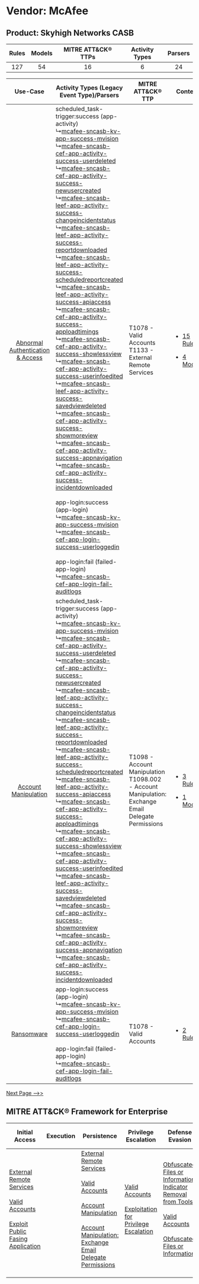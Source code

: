 Vendor: McAfee
==============
Product: Skyhigh Networks CASB
------------------------------
| Rules | Models | MITRE ATT&CK® TTPs | Activity Types | Parsers |
|:-----:|:------:|:------------------:|:--------------:|:-------:|
|  127  |   54   |         16         |       6        |   24    |

|    Use-Case    | Activity Types (Legacy Event Type)/Parsers    | MITRE ATT&CK® TTP    | Content    |
|:----:| ---- | ---- | ---- |
| [Abnormal Authentication & Access](../../../UseCases/uc_abnormal_authentication_&_access.md) |  scheduled_task-trigger:success (app-activity)<br> ↳[mcafee-sncasb-kv-app-success-mvision](Ps/pC_mcafeesncasbkvappsuccessmvision.md)<br> ↳[mcafee-sncasb-cef-app-activity-success-userdeleted](Ps/pC_mcafeesncasbcefappactivitysuccessuserdeleted.md)<br> ↳[mcafee-sncasb-cef-app-activity-success-newusercreated](Ps/pC_mcafeesncasbcefappactivitysuccessnewusercreated.md)<br> ↳[mcafee-sncasb-leef-app-activity-success-changeincidentstatus](Ps/pC_mcafeesncasbleefappactivitysuccesschangeincidentstatus.md)<br> ↳[mcafee-sncasb-leef-app-activity-success-reportdownloaded](Ps/pC_mcafeesncasbleefappactivitysuccessreportdownloaded.md)<br> ↳[mcafee-sncasb-leef-app-activity-success-scheduledreportcreated](Ps/pC_mcafeesncasbleefappactivitysuccessscheduledreportcreated.md)<br> ↳[mcafee-sncasb-leef-app-activity-success-apiaccess](Ps/pC_mcafeesncasbleefappactivitysuccessapiaccess.md)<br> ↳[mcafee-sncasb-cef-app-activity-success-apploadtimings](Ps/pC_mcafeesncasbcefappactivitysuccessapploadtimings.md)<br> ↳[mcafee-sncasb-cef-app-activity-success-showlessview](Ps/pC_mcafeesncasbcefappactivitysuccessshowlessview.md)<br> ↳[mcafee-sncasb-cef-app-activity-success-userinfoedited](Ps/pC_mcafeesncasbcefappactivitysuccessuserinfoedited.md)<br> ↳[mcafee-sncasb-leef-app-activity-success-savedviewdeleted](Ps/pC_mcafeesncasbleefappactivitysuccesssavedviewdeleted.md)<br> ↳[mcafee-sncasb-cef-app-activity-success-showmoreview](Ps/pC_mcafeesncasbcefappactivitysuccessshowmoreview.md)<br> ↳[mcafee-sncasb-cef-app-activity-success-appnavigation](Ps/pC_mcafeesncasbcefappactivitysuccessappnavigation.md)<br> ↳[mcafee-sncasb-cef-app-activity-success-incidentdownloaded](Ps/pC_mcafeesncasbcefappactivitysuccessincidentdownloaded.md)<br><br> app-login:success (app-login)<br> ↳[mcafee-sncasb-kv-app-success-mvision](Ps/pC_mcafeesncasbkvappsuccessmvision.md)<br> ↳[mcafee-sncasb-cef-app-login-success-userloggedin](Ps/pC_mcafeesncasbcefapploginsuccessuserloggedin.md)<br><br> app-login:fail (failed-app-login)<br> ↳[mcafee-sncasb-cef-app-login-fail-auditlogs](Ps/pC_mcafeesncasbcefapploginfailauditlogs.md)<br> | T1078 - Valid Accounts<br>T1133 - External Remote Services<br>    | [<ul><li>15 Rules</li></ul><ul><li>4 Models</li></ul>](RM/r_m_mcafee_skyhigh_networks_casb_Abnormal_Authentication_&_Access.md) |
|    [Account Manipulation](../../../UseCases/uc_account_manipulation.md)    |  scheduled_task-trigger:success (app-activity)<br> ↳[mcafee-sncasb-kv-app-success-mvision](Ps/pC_mcafeesncasbkvappsuccessmvision.md)<br> ↳[mcafee-sncasb-cef-app-activity-success-userdeleted](Ps/pC_mcafeesncasbcefappactivitysuccessuserdeleted.md)<br> ↳[mcafee-sncasb-cef-app-activity-success-newusercreated](Ps/pC_mcafeesncasbcefappactivitysuccessnewusercreated.md)<br> ↳[mcafee-sncasb-leef-app-activity-success-changeincidentstatus](Ps/pC_mcafeesncasbleefappactivitysuccesschangeincidentstatus.md)<br> ↳[mcafee-sncasb-leef-app-activity-success-reportdownloaded](Ps/pC_mcafeesncasbleefappactivitysuccessreportdownloaded.md)<br> ↳[mcafee-sncasb-leef-app-activity-success-scheduledreportcreated](Ps/pC_mcafeesncasbleefappactivitysuccessscheduledreportcreated.md)<br> ↳[mcafee-sncasb-leef-app-activity-success-apiaccess](Ps/pC_mcafeesncasbleefappactivitysuccessapiaccess.md)<br> ↳[mcafee-sncasb-cef-app-activity-success-apploadtimings](Ps/pC_mcafeesncasbcefappactivitysuccessapploadtimings.md)<br> ↳[mcafee-sncasb-cef-app-activity-success-showlessview](Ps/pC_mcafeesncasbcefappactivitysuccessshowlessview.md)<br> ↳[mcafee-sncasb-cef-app-activity-success-userinfoedited](Ps/pC_mcafeesncasbcefappactivitysuccessuserinfoedited.md)<br> ↳[mcafee-sncasb-leef-app-activity-success-savedviewdeleted](Ps/pC_mcafeesncasbleefappactivitysuccesssavedviewdeleted.md)<br> ↳[mcafee-sncasb-cef-app-activity-success-showmoreview](Ps/pC_mcafeesncasbcefappactivitysuccessshowmoreview.md)<br> ↳[mcafee-sncasb-cef-app-activity-success-appnavigation](Ps/pC_mcafeesncasbcefappactivitysuccessappnavigation.md)<br> ↳[mcafee-sncasb-cef-app-activity-success-incidentdownloaded](Ps/pC_mcafeesncasbcefappactivitysuccessincidentdownloaded.md)<br>    | T1098 - Account Manipulation<br>T1098.002 - Account Manipulation: Exchange Email Delegate Permissions<br> | [<ul><li>3 Rules</li></ul><ul><li>1 Models</li></ul>](RM/r_m_mcafee_skyhigh_networks_casb_Account_Manipulation.md)    |
|    [Ransomware](../../../UseCases/uc_ransomware.md)    |  app-login:success (app-login)<br> ↳[mcafee-sncasb-kv-app-success-mvision](Ps/pC_mcafeesncasbkvappsuccessmvision.md)<br> ↳[mcafee-sncasb-cef-app-login-success-userloggedin](Ps/pC_mcafeesncasbcefapploginsuccessuserloggedin.md)<br><br> app-login:fail (failed-app-login)<br> ↳[mcafee-sncasb-cef-app-login-fail-auditlogs](Ps/pC_mcafeesncasbcefapploginfailauditlogs.md)<br>    | T1078 - Valid Accounts<br>    | [<ul><li>2 Rules</li></ul>](RM/r_m_mcafee_skyhigh_networks_casb_Ransomware.md)    |
[Next Page -->>](2_ds_mcafee_skyhigh_networks_casb.md)

MITRE ATT&CK® Framework for Enterprise
--------------------------------------
| Initial Access                                                                                                                                                                                                                         | Execution | Persistence                                                                                                                                                                                                                                                                                                                                 | Privilege Escalation                                                                                                                                          | Defense Evasion                                                                                                                                                                                                                                                               | Credential Access | Discovery | Lateral Movement | Collection                                                                                                                                                            | Command and Control                                                                                                                                                                                                      | Exfiltration                                                                | Impact |
| -------------------------------------------------------------------------------------------------------------------------------------------------------------------------------------------------------------------------------------- | --------- | ------------------------------------------------------------------------------------------------------------------------------------------------------------------------------------------------------------------------------------------------------------------------------------------------------------------------------------------- | ------------------------------------------------------------------------------------------------------------------------------------------------------------- | ----------------------------------------------------------------------------------------------------------------------------------------------------------------------------------------------------------------------------------------------------------------------------- | ----------------- | --------- | ---------------- | --------------------------------------------------------------------------------------------------------------------------------------------------------------------- | ------------------------------------------------------------------------------------------------------------------------------------------------------------------------------------------------------------------------ | --------------------------------------------------------------------------- | ------ |
| [External Remote Services](https://attack.mitre.org/techniques/T1133)<br><br>[Valid Accounts](https://attack.mitre.org/techniques/T1078)<br><br>[Exploit Public Fasing Application](https://attack.mitre.org/techniques/T1190)<br><br> |           | [External Remote Services](https://attack.mitre.org/techniques/T1133)<br><br>[Valid Accounts](https://attack.mitre.org/techniques/T1078)<br><br>[Account Manipulation](https://attack.mitre.org/techniques/T1098)<br><br>[Account Manipulation: Exchange Email Delegate Permissions](https://attack.mitre.org/techniques/T1098/002)<br><br> | [Valid Accounts](https://attack.mitre.org/techniques/T1078)<br><br>[Exploitation for Privilege Escalation](https://attack.mitre.org/techniques/T1068)<br><br> | [Obfuscated Files or Information: Indicator Removal from Tools](https://attack.mitre.org/techniques/T1027/005)<br><br>[Valid Accounts](https://attack.mitre.org/techniques/T1078)<br><br>[Obfuscated Files or Information](https://attack.mitre.org/techniques/T1027)<br><br> |                   |           |                  | [Email Collection](https://attack.mitre.org/techniques/T1114)<br><br>[Email Collection: Email Forwarding Rule](https://attack.mitre.org/techniques/T1114/003)<br><br> | [Proxy: Multi-hop Proxy](https://attack.mitre.org/techniques/T1090/003)<br><br>[Application Layer Protocol](https://attack.mitre.org/techniques/T1071)<br><br>[Proxy](https://attack.mitre.org/techniques/T1090)<br><br> | [Automated Exfiltration](https://attack.mitre.org/techniques/T1020)<br><br> |        |